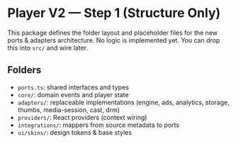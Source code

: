 # Player V2 — Step 1 (Structure Only)

This package defines the folder layout and placeholder files for the new ports & adapters architecture.
No logic is implemented yet. You can drop this into `src/` and wire later.

## Folders
- `ports.ts`: shared interfaces and types
- `core/`: domain events and player state
- `adapters/`: replaceable implementations (engine, ads, analytics, storage, thumbs, media-session, cast, drm)
- `providers/`: React providers (context wiring)
- `integrations/`: mappers from source metadata to ports
- `ui/skins/`: design tokens & base styles

